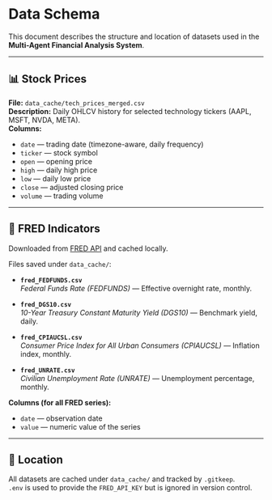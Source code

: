 # Data Schema

This document describes the structure and location of datasets used in the **Multi-Agent Financial Analysis System**.

---

## 📊 Stock Prices

**File:** `data_cache/tech_prices_merged.csv`  
**Description:** Daily OHLCV history for selected technology tickers (AAPL, MSFT, NVDA, META).  
**Columns:**
- `date` — trading date (timezone-aware, daily frequency)
- `ticker` — stock symbol
- `open` — opening price
- `high` — daily high price
- `low` — daily low price
- `close` — adjusted closing price
- `volume` — trading volume

---

## 🏦 FRED Indicators

Downloaded from [FRED API](https://fred.stlouisfed.org/) and cached locally.

Files saved under `data_cache/`:

- **`fred_FEDFUNDS.csv`**  
  *Federal Funds Rate (FEDFUNDS)* — Effective overnight rate, monthly.

- **`fred_DGS10.csv`**  
  *10-Year Treasury Constant Maturity Yield (DGS10)* — Benchmark yield, daily.

- **`fred_CPIAUCSL.csv`**  
  *Consumer Price Index for All Urban Consumers (CPIAUCSL)* — Inflation index, monthly.

- **`fred_UNRATE.csv`**  
  *Civilian Unemployment Rate (UNRATE)* — Unemployment percentage, monthly.

**Columns (for all FRED series):**
- `date` — observation date
- `value` — numeric value of the series

---

## 📁 Location

All datasets are cached under `data_cache/` and tracked by `.gitkeep`.  
`.env` is used to provide the `FRED_API_KEY` but is ignored in version control.

